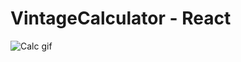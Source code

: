 # VintageCalculator - React

![Calc gif](https://thumbs.gfycat.com/ImpassionedMiserlyAndeancondor-size_restricted.gif)
